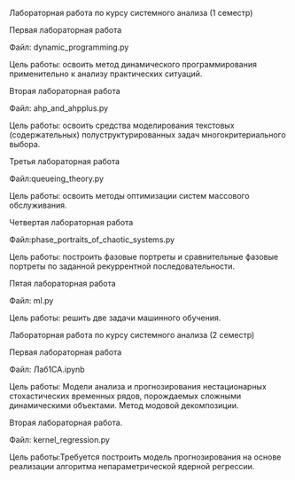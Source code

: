 Лабораторная работа по курсу системного анализа (1 семестр)

Первая лабораторная работа

Файл: dynamic_programming.py

Цель работы: освоить метод динамического программирования применительно к анализу практических ситуаций.

Вторая лабораторная работа

Файл: ahp_and_ahpplus.py

Цель работы: освоить средства моделирования текстовых (содержательных) полуструктурированных задач многокритериального выбора.

Третья лабораторная работа

Файл:queueing_theory.py

Цель работы: освоить методы оптимизации систем массового обслуживания.

Четвертая лабораторная работа

Файл:phase_portraits_of_chaotic_systems.py

Цель работы: построить фазовые портреты и сравнительные фазовые портреты по заданной рекуррентной последовательности.

Пятая лабораторная работа

Файл: ml.py

Цель работы: решить две задачи машинного обучения.

Лабораторная работа по курсу системного анализа (2 семестр)

Первая лабораторная работа

Файл: Лаб1СА.ipynb

Цель работы: Модели анализа и прогнозирования нестационарных стохастических временных рядов, порождаемых сложными динамическими объектами. Метод модовой декомпозиции.

Вторая лабораторная работа.

Файл: kernel_regression.py

Цель работы:Требуется построить модель прогнозирования на основе реализации алгоритма непараметрической ядерной регрессии.

